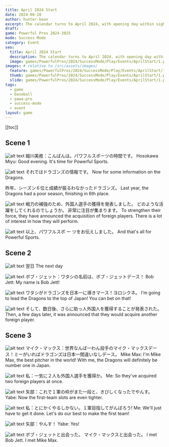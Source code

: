 ```yaml
---
title: April 2024 Start
date: 2024-08-28
author: hunter-baun
excerpt: The calendar turns to April 2024, with opening day within sight
draft: 
game: Powerful Pros 2024-2025
mode: Success Mode
category: Event
seo:
  title: April 2024 Start
  description: The calendar turns to April 2024, with opening day within sight
  image: games/PowerfulPros/2024/SuccessMode/Play/Events/AprilStart/1.png
images: # relative to /src/assets/images/
  feature: games/PowerfulPros/2024/SuccessMode/Play/Events/AprilStart/1.png
  thumb: games/PowerfulPros/2024/SuccessMode/Play/Events/AprilStart/1.png
  slide: games/PowerfulPros/2024/SuccessMode/Play/Events/AprilStart/1.png
tags:
  - game
  - baseball
  - pawa-pro
  - success-mode
  - event
layout: game
---
```

[[toc]]
<article class="prose max-w-xl lg:max-w-4xl lg:prose-lg">

## Scene 1

![alt text](/assets/images/games/PowerfulPros/2024/SuccessMode/Play/Events/AprilStart/1.png)
細川美癒：こんばんは。パワフルスポーツの時間です。
Hosokawa Miyu: Good evening. It's time for Powerful Sports.

![alt text](/assets/images/games/PowerfulPros/2024/SuccessMode/Play/Events/AprilStart/2.png)
それではドラゴンズの情報です。
Now for some information on the Dragons.

昨年、シーズン６位と成績が振るわなかったドラゴンズ。
Last year, the Dragons had a poor season, finishing in 6th place.

![alt text](/assets/images/games/PowerfulPros/2024/SuccessMode/Play/Events/AprilStart/3.png)
戦力の補強のため、外国人選手の獲得を発表しました。
どのような活躍をしてくれるのでしょうか。
非常に注目が集まります。
To strengthen their force, they have announced the acquisition of foreign players.
There is a lot of interest in how they will perform.

![alt text](/assets/images/games/PowerfulPros/2024/SuccessMode/Play/Events/AprilStart/4.png)
以上、パワフルスポ ー ツをお伝えしました。
And that's all for Powerful Sports.

## Scene 2

![alt text](/assets/images/games/PowerfulPros/2024/SuccessMode/Play/Events/AprilStart/5.png)
翌日
The next day

![alt text](/assets/images/games/PowerfulPros/2024/SuccessMode/Play/Events/AprilStart/6.png)
ボブ・ジェット：ワタシの名前は、ボブ・ジェットデース！
Bob Jett: My name is Bob Jett!

![alt text](/assets/images/games/PowerfulPros/2024/SuccessMode/Play/Events/AprilStart/7.png)
ワタシがドラゴンズを日本一に導きマース！ヨロシクネ。
I'm going to lead the Dragons to the top of Japan! You can bet on that!

![alt text](/assets/images/games/PowerfulPros/2024/SuccessMode/Play/Events/AprilStart/8.png)
そして、数日後、さらに助っ人外国人を獲得することが発表された。
Then, a few days later, it was announced that they would acquire another foreign player.

## Scene 3

![alt text](/assets/images/games/PowerfulPros/2024/SuccessMode/Play/Events/AprilStart/9.png)
マイク・マックス：世界なんば一わん投手のマイク・マックスデース！ミーがいればドラゴンズは日本一間違いなしデース。
Mike Max: I'm Mike Max, the best pitcher in the world! With me, the Dragons will definitely be number one in Japan.

![alt text](/assets/images/games/PowerfulPros/2024/SuccessMode/Play/Events/AprilStart/10.png)
私：一気に２人も外国人選手を獲得か。
Me: So they've acquired two foreign players at once.

![alt text](/assets/images/games/PowerfulPros/2024/SuccessMode/Play/Events/AprilStart/11.png)
矢部：これで１軍の枠がまた一段と、きびしくなったでやんす。
Yabe: Now the first-team slots are even tighter.

![alt text](/assets/images/games/PowerfulPros/2024/SuccessMode/Play/Events/AprilStart/12.png)
私：とにかくやるしかない。１軍目指してがんばろう!
Me: We'll just have to get it done. Let's do our best to make the first team!

![alt text](/assets/images/games/PowerfulPros/2024/SuccessMode/Play/Events/AprilStart/13.png)
矢部：やんす！
Yabe: Yes!

![alt text](/assets/images/games/PowerfulPros/2024/SuccessMode/Play/Events/AprilStart/14.png)
ボブ・ジェットと出会った。
マイク・マックスと出会った。
I met Bob Jett.
I met Mike Max.

</article>